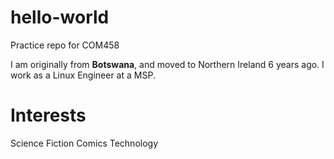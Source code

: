 # hello-world
Practice repo for COM458

 I am originally from **Botswana**, and moved to Northern Ireland 6 years ago. I work as a Linux Engineer at a MSP.
 
 Interests
 =========
 Science Fiction
 Comics
 Technology
